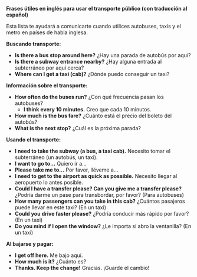 

**Frases útiles en inglés para usar el transporte público (con traducción al español)**

Esta lista te ayudará a comunicarte cuando utilices autobuses, taxis y el metro en países de habla inglesa.

**Buscando transporte:**

*   **Is there a bus stop around here?**   ¿Hay una parada de autobús por aquí?
*   **Is there a subway entrance nearby?**   ¿Hay alguna entrada al subterráneo por aquí cerca?
*   **Where can I get a taxi (cab)?**   ¿Dónde puedo conseguir un taxi?

**Información sobre el transporte:**

*   **How often do the buses run?**   ¿Con qué frecuencia pasan los autobuses?
    *   **I think every 10 minutes.**   Creo que cada 10 minutos.
*   **How much is the bus fare?**   ¿Cuánto está el precio del boleto del autobús?
*   **What is the next stop?**   ¿Cuál es la próxima parada?

**Usando el transporte:**

*   **I need to take the subway (a bus, a taxi cab).**   Necesito tomar el subterráneo (un autobús, un taxi).
*   **I want to go to...**   Quiero ir a...
*   **Please take me to...**   Por favor, lléveme a...
*   **I need to get to the airport as quick as possible.**   Necesito llegar al aeropuerto lo antes posible.
*   **Could I have a transfer please?   Can you give me a transfer please?**   ¿Podría darme un pase para transbordar, por favor? (Para autobuses)
*   **How many passengers can you take in this cab?**   ¿Cuántos pasajeros puede llevar en este taxi? (En un taxi)
*   **Could you drive faster please?**   ¿Podría conducir más rápido por favor? (En un taxi)
*   **Do you mind if I open the window?**   ¿Le importa si abro la ventanilla? (En un taxi)

**Al bajarse y pagar:**

*   **I get off here.**   Me bajo aquí.
*   **How much is it?**   ¿Cuánto es?
*   **Thanks. Keep the change!**   Gracias. ¡Guarde el cambio!
